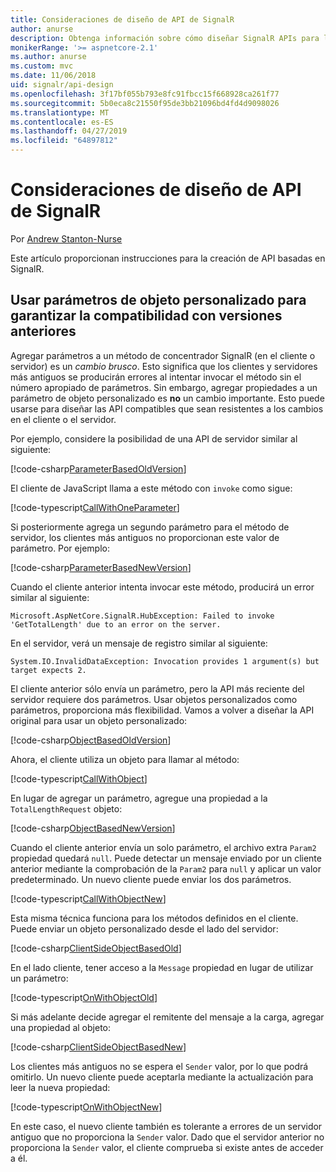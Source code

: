 ```yaml
---
title: Consideraciones de diseño de API de SignalR
author: anurse
description: Obtenga información sobre cómo diseñar SignalR APIs para la compatibilidad entre versiones de la aplicación.
monikerRange: '>= aspnetcore-2.1'
ms.author: anurse
ms.custom: mvc
ms.date: 11/06/2018
uid: signalr/api-design
ms.openlocfilehash: 3f17bf055b793e8fc91fbcc15f668928ca261f77
ms.sourcegitcommit: 5b0eca8c21550f95de3bb21096bd4fd4d9098026
ms.translationtype: MT
ms.contentlocale: es-ES
ms.lasthandoff: 04/27/2019
ms.locfileid: "64897812"
---
```

# <a name="signalr-api-design-considerations"></a>Consideraciones de diseño de API de SignalR

Por [Andrew Stanton-Nurse](https://twitter.com/anurse)

Este artículo proporcionan instrucciones para la creación de API basadas en SignalR.

## <a name="use-custom-object-parameters-to-ensure-backwards-compatibility"></a>Usar parámetros de objeto personalizado para garantizar la compatibilidad con versiones anteriores

Agregar parámetros a un método de concentrador SignalR (en el cliente o servidor) es un *cambio brusco*. Esto significa que los clientes y servidores más antiguos se producirán errores al intentar invocar el método sin el número apropiado de parámetros. Sin embargo, agregar propiedades a un parámetro de objeto personalizado es **no** un cambio importante. Esto puede usarse para diseñar las API compatibles que sean resistentes a los cambios en el cliente o el servidor.

Por ejemplo, considere la posibilidad de una API de servidor similar al siguiente:

[!code-csharp[ParameterBasedOldVersion](api-design/sample/Samples.cs?name=ParameterBasedOldVersion)]

El cliente de JavaScript llama a este método con `invoke` como sigue:

[!code-typescript[CallWithOneParameter](api-design/sample/Samples.ts?name=CallWithOneParameter)]

Si posteriormente agrega un segundo parámetro para el método de servidor, los clientes más antiguos no proporcionan este valor de parámetro. Por ejemplo:

[!code-csharp[ParameterBasedNewVersion](api-design/sample/Samples.cs?name=ParameterBasedNewVersion)]

Cuando el cliente anterior intenta invocar este método, producirá un error similar al siguiente:

```
Microsoft.AspNetCore.SignalR.HubException: Failed to invoke 'GetTotalLength' due to an error on the server.
```

En el servidor, verá un mensaje de registro similar al siguiente:

```
System.IO.InvalidDataException: Invocation provides 1 argument(s) but target expects 2.
```

El cliente anterior sólo envía un parámetro, pero la API más reciente del servidor requiere dos parámetros. Usar objetos personalizados como parámetros, proporciona más flexibilidad. Vamos a volver a diseñar la API original para usar un objeto personalizado:

[!code-csharp[ObjectBasedOldVersion](api-design/sample/Samples.cs?name=ObjectBasedOldVersion)]

Ahora, el cliente utiliza un objeto para llamar al método:

[!code-typescript[CallWithObject](api-design/sample/Samples.ts?name=CallWithObject)]

En lugar de agregar un parámetro, agregue una propiedad a la `TotalLengthRequest` objeto:

[!code-csharp[ObjectBasedNewVersion](api-design/sample/Samples.cs?name=ObjectBasedNewVersion&highlight=4,9-13)]

Cuando el cliente anterior envía un solo parámetro, el archivo extra `Param2` propiedad quedará `null`. Puede detectar un mensaje enviado por un cliente anterior mediante la comprobación de la `Param2` para `null` y aplicar un valor predeterminado. Un nuevo cliente puede enviar los dos parámetros.

[!code-typescript[CallWithObjectNew](api-design/sample/Samples.ts?name=CallWithObjectNew)]

Esta misma técnica funciona para los métodos definidos en el cliente. Puede enviar un objeto personalizado desde el lado del servidor:

[!code-csharp[ClientSideObjectBasedOld](api-design/sample/Samples.cs?name=ClientSideObjectBasedOld)]

En el lado cliente, tener acceso a la `Message` propiedad en lugar de utilizar un parámetro:

[!code-typescript[OnWithObjectOld](api-design/sample/Samples.ts?name=OnWithObjectOld)]

Si más adelante decide agregar el remitente del mensaje a la carga, agregar una propiedad al objeto:

[!code-csharp[ClientSideObjectBasedNew](api-design/sample/Samples.cs?name=ClientSideObjectBasedNew&highlight=5)]

Los clientes más antiguos no se espera el `Sender` valor, por lo que podrá omitirlo. Un nuevo cliente puede aceptarla mediante la actualización para leer la nueva propiedad:

[!code-typescript[OnWithObjectNew](api-design/sample/Samples.ts?name=OnWithObjectNew&highlight=2-5)]

En este caso, el nuevo cliente también es tolerante a errores de un servidor antiguo que no proporciona la `Sender` valor. Dado que el servidor anterior no proporciona la `Sender` valor, el cliente comprueba si existe antes de acceder a él.
